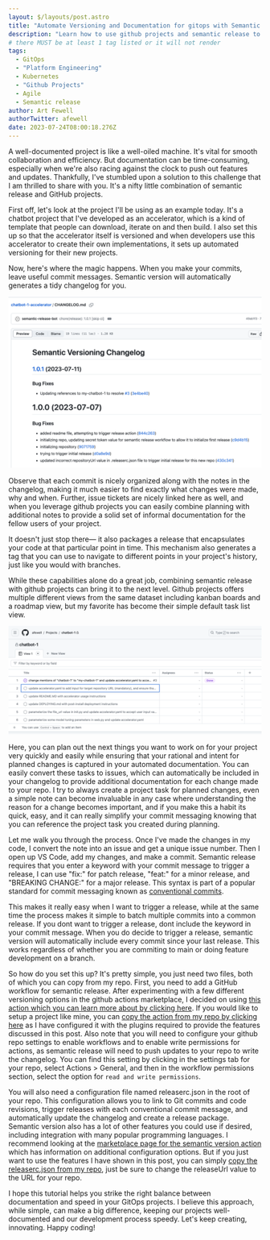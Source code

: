 ```yaml
---
layout: $/layouts/post.astro
title: "Automate Versioning and Documentation for gitops with Semantic Release and Github Projects"
description: "Learn how to use github projects and semantic release to simplify and automate versioning and documentation for your" 
# there MUST be at least 1 tag listed or it will not render
tags:
  - GitOps
  - "Platform Engineering"
  - Kubernetes
  - "Github Projects"
  - Agile
  - Semantic release
author: Art Fewell
authorTwitter: afewell
date: 2023-07-24T08:00:18.276Z
---
```


A well-documented project is like a well-oiled machine. It's vital for smooth collaboration and efficiency. But documentation can be time-consuming, especially when we're also racing against the clock to push out features and updates. Thankfully, I've stumbled upon a solution to this challenge that I am thrilled to share with you. It's a nifty little combination of semantic release and GitHub projects.

First off, let's look at the project I'll be using as an example today. It's a chatbot project that I've developed as an accelerator, which is a kind of template that people can download, iterate on and then build. I also set this up so that the accelerator itself is versioned and when developers use this accelerator to create their own implementations, it sets up automated versioning for their new projects. 

Now, here's where the magic happens. When you make your commits, leave useful commit messages. Semantic version will automatically generates a tidy changelog for you.

![Changelog](../../../public/images/changelog.png)

Observe that each commit is nicely organized along with the notes in the changelog, making it much easier to find exactly what changes were made, why and when. Further, issue tickets are nicely linked here as well, and when you leverage github projects you can easily combine planning with additional notes to provide a solid set of informal documentation for the fellow users of your project.

It doesn't just stop there— it also packages a release that encapsulates your code at that particular point in time. This mechanism also generates a tag that you can use to navigate to different points in your project's history, just like you would with branches.

While these capabilities alone do a great job, combining semantic release with github projects can bring it to the next level.  Github projects offers multiple different views from the same dataset including kanban boards and a roadmap view, but my favorite has become their simple default task list view. 

![Github Projects Task List](../../../public/images/projects_task_list.png)

Here, you can plan out the next things you want to work on for your project very quickly and easily while ensuring that your rational and intent for planned changes is captured in your automated documentation. You can easily convert these tasks to issues, which can automatically be included in your changelog to provide additional documentation for each change made to your repo. I try to always create a project task for planned changes, even a simple note can become invaluable in any case where understanding the reason for a change becomes important, and if you make this a habit its quick, easy, and it can really simplify your commit messaging knowing that you can reference the project task you created during planning. 

Let me walk you through the process. Once I've made the changes in my code, I convert the note into an issue and get a unique issue number. Then I open up VS Code, add my changes, and make a commit. Semantic release requires that you enter a keyword with your commit message to trigger a release, I can use "fix:" for patch release, "feat:" for a minor release, and "BREAKING CHANGE:" for a major release. This syntax is part of a popular standard for commit messaging known as [conventional commits](https://www.conventionalcommits.org/en/v1.0.0/).

This makes it really easy when I want to trigger a release, while at the same time the process makes it simple to batch multiple commits into a common release. If you dont want to trigger a release, dont include the keyword in your commit message. When you do decide to trigger a release, semantic version will automatically include every commit since your last release. This works regardless of whether you are commiting to main or doing feature development on a branch. 

So how do you set this up? It's pretty simple, you just need two files, both of which you can copy from my repo. First, you need to add a GitHub workflow for semantic release. After experimenting with a few different versioning options in the github actions marketplace, I decided on using [this action which you can learn more about by clicking here](https://github.com/marketplace/actions/action-for-semantic-release). If you would like to setup a project like mine, you can [copy the action from my repo by clicking here](https://github.com/afewell/chatbot-1-accelerator/blob/main/.github/workflows/semantic_release.yml) as I have configured it with the plugins required to provide the features discussed in this post. Also note that you will need to configure your github repo settings to enable workflows and to enable write permissions for actions, as semantic release will need to push updates to your repo to write the changelog. You can find this setting by clicking in the settings tab for your repo, select Actions > General, and then in the workflow permissions section, select the option for `read and write permissions`.

You will also need a configuration file named releaserc.json in the root of your repo. This configuration allows you to link to Git commits and code revisions, trigger releases with each conventional commit message, and automatically update the changelog and create a release package. Semantic version also has a lot of other features you could use if desired, including integration with many popular programming languages. I recommend looking at the [marketplace page for the semantic version action](https://github.com/marketplace/actions/action-for-semantic-release) which has information on additional configuration options. But if you just want to use the features I have shown in this post, you can simply [copy the releaserc.json from my repo](https://github.com/afewell/chatbot-1-accelerator/blob/main/.releaserc.json), just be sure to change the releaseUrl value to the URL for your repo. 

I hope this tutorial helps you strike the right balance between documentation and speed in your GitOps projects. I believe this approach, while simple, can make a big difference, keeping our projects well-documented and our development process speedy. Let's keep creating, innovating. Happy coding!